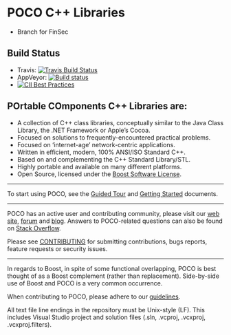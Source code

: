 POCO C++ Libraries
==================
- Branch for FinSec

Build Status
------------

- Travis: [![Travis Build Status](https://travis-ci.org/pocoproject/poco.png?branch=develop)](https://travis-ci.org/pocoproject/poco)
- AppVeyor: [![Build status](https://ci.appveyor.com/api/projects/status/m0pit85oqucmody0?svg=true)](https://ci.appveyor.com/project/FinSec/poco)
- [![CII Best Practices](https://bestpractices.coreinfrastructure.org/projects/370/badge)](https://bestpractices.coreinfrastructure.org/projects/370)


POrtable COmponents C++ Libraries are:
--------------------------------------
- A collection of C++ class libraries, conceptually similar to the Java Class Library, the .NET Framework or Apple’s Cocoa.
- Focused on solutions to frequently-encountered practical problems.
- Focused on ‘internet-age’ network-centric applications.
- Written in efficient, modern, 100% ANSI/ISO Standard C++.
- Based on and complementing the C++ Standard Library/STL.
- Highly portable and available on many different platforms.
- Open Source, licensed under the [Boost Software License](https://spdx.org/licenses/BSL-1.0).

----
To start using POCO, see the [Guided Tour](https://pocoproject.org/docs/00100-GuidedTour.html) and [Getting Started](https://pocoproject.org/docs/00200-GettingStarted.html) documents.

----
POCO has an active user and contributing community, please visit our [web site](https://pocoproject.org), [forum](https://pocoproject.org/forum) and [blog](https://pocoproject.org/blog). 
Answers to POCO-related questions can also be found on [Stack Overflow](https://stackoverflow.com/questions/tagged/poco-libraries).

Please see [CONTRIBUTING](CONTRIBUTING.md) for submitting contributions, bugs reports, feature requests or security issues.

----
In regards to Boost, in spite of some functional overlapping,
POCO is best thought of as a Boost complement (rather than replacement).
Side-by-side use of Boost and POCO is a very common occurrence.

When contributing to POCO, please adhere to our [guidelines](https://github.com/pocoproject/poco/blob/develop/CONTRIBUTING.md).


All text file line endings in the repository must be Unix-style (LF).
This includes Visual Studio project and solution files (.sln, .vcproj, .vcxproj, .vcxproj.filters).

[logo]: https://raw.githubusercontent.com/pocoproject/poco/develop/doc/poco.png "Poco Layout"
